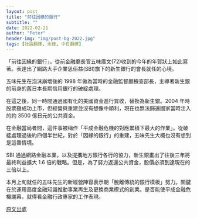 ```yaml
---
layout: post
title: "前往因緣的銀行"
subtitle: ""
date: 2022-02-21
author: "Peter"
header-img: "img/post-bg-2022.jpg"
tags: [社論翻譯, 余錄, 中日翻譯]
---
```


「前往因緣的銀行」。從前金融廳長官五味廣文(72)收到的今年的年賀狀上如此寫著。表達出了網路大手企業思佰益(SBI)旗下的新生銀行的會長就任的心境。

五味先生在泡沫崩壞後的 1998 年做為當時的金融監督廳檢查部長，主導著新生銀的前身的舊日本長期信用銀行的破綻處理。

在這之後，同一時間通過國有化的美國資金進行買收，替換為新生銀。2004 年時股票雖成功上市，但經營與重建並沒有想像中順利，現在也無法歸還國家當時注入的約 3500 億日元的公共資金。

在金融當局者間，這件事被稱作「平成金融危機的對應累積下最大的作業」。從破綻處理過後約四個半世紀，對於「因緣的銀行」的重建，五味先生大概也沒有想到是這番情境。

SBI 通過網路金融本業，以及提攜地方銀行各行的協力，新生銀畫出了往後三年將最終利益擴大 1.6 倍的戰略。但是，為了努力返還公共資金，股價必須到達現在的三倍以上。

本月上旬就任的五味先生的新經營陣容表示朝「脫離傳統的銀行模板」努力。關鍵在於運用高度金融知識推動事業再生及更換商業模式的創業。是否能使平成金融危機謝幕，就得看金融行政專家的工作表現。

[原文出處](https://mainichi.jp/articles/20220221/ddm/001/070/095000c)
